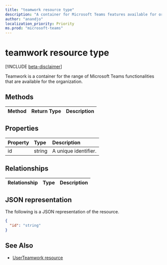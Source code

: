 ```yaml
---
title: "teamwork resource type"
description: "A container for Microsoft Teams features available for organization."
author: "anandjo"
localization_priority: Priority
ms.prod: "microsoft-teams"
---
```


# teamwork resource type

[!INCLUDE [beta-disclaimer](../../includes/beta-disclaimer.md)]

Teamwork is a container for the range of Microsoft Teams functionalities that are available for the organization.

## Methods

| Method       | Return Type  |Description|
|:---------------|:--------|:----------|

## Properties

| Property | Type	| Description |
|:---------------|:--------|:----------|
|id|string| A unique identifier. |

## Relationships

| Relationship | Type	| Description |
|:---------------|:--------|:----------|

## JSON representation

The following is a JSON representation of the resource.

<!-- {
  "blockType": "resource",
  "@odata.type": "microsoft.graph.teamwork",
  "baseType": "microsoft.graph.entity"
}-->

```json
{
  "id": "string"
}

```

<!-- uuid: 8fcb5dbc-d5aa-4681-8e31-b001d5168d79
2015-10-25 14:57:30 UTC -->
<!--
{
  "type": "#page.annotation",
  "description": "teamwork resource",
  "keywords": "",
  "section": "documentation",
  "tocPath": "",
  "suppressions": []
}
-->

## See Also
- [UserTeamwork resource](resources/userteamwork.md)
